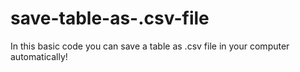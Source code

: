 # save-table-as-.csv-file
In this basic code you can save a table as .csv file in your computer automatically!
